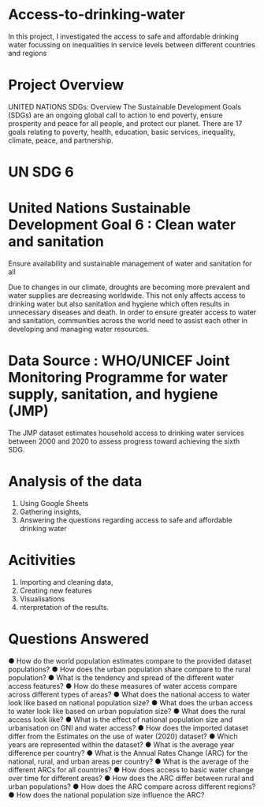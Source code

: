 # Access-to-drinking-water
In this  project, I investigated the access to safe and affordable drinking water focussing on inequalities in service levels between different countries and regions

# Project Overview
UNITED NATIONS SDGs: Overview
The Sustainable Development Goals (SDGs) are an ongoing global call to action to end poverty, ensure
prosperity and peace for all people, and protect our planet.
There are 17 goals relating to poverty, health, education, basic services, inequality, climate, peace,
and partnership.

# UN SDG 6
# United Nations Sustainable Development Goal 6 : Clean water and sanitation
Ensure availability and sustainable management of water and sanitation for all

Due to changes in our climate, droughts are becoming more prevalent and water supplies are decreasing
worldwide. This not only affects access to drinking water but also sanitation and hygiene which often results in unnecessary diseases and death.
In order to ensure greater access to water and sanitation, communities across the world need to assist each other in developing and managing water resources.

# Data Source : WHO/UNICEF Joint Monitoring Programme for water supply, sanitation, and hygiene (JMP)
The JMP dataset estimates household access to drinking water services between 2000 and
2020 to assess progress toward achieving the sixth SDG.

# Analysis of the data 
1. Using Google Sheets
2. Gathering insights,
3. Answering the questions regarding access to
safe and affordable drinking water

# Acitivities
1. Importing and cleaning data,
2. Creating new features 
3. Visualisations
4. nterpretation of the results.

# Questions Answered
● How do the world population estimates compare to the provided dataset populations?
● How does the urban population share compare to the rural population?
● What is the tendency and spread of the different water access features?
● How do these measures of water access compare across different types of areas?
● What does the national access to water look like based on national population size?
● What does the urban access to water look like based on urban population size?
● What does the rural access look like?
● What is the effect of national population size and urbanisation on GNI and water access?
● How does the imported dataset differ from the Estimates on the use of water (2020) dataset?
● Which years are represented within the dataset?
● What is the average year difference per country?
● What is the Annual Rates Change (ARC) for the national, rural, and urban areas per country?
● What is the average of the different ARCs for all countries?
● How does access to basic water change over time for different areas?
● How does the ARC differ between rural and urban populations?
● How does the ARC compare across different regions?
● How does the national population size influence the ARC?
